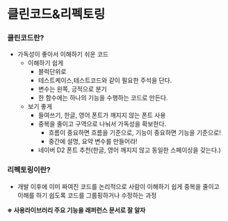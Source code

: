 # 클린코드&리펙토링

### 클린코드란?

- 가독성이 좋아서 이해하기 쉬운 코드
  - 이해하기 쉽게
    - 블럭단위로
    - 테스트케이스,테스트코드와 같이 필요한 주석을 단다.
    - 변수는 왼쪽, 긍적으로 분기
    - 한 함수에는 하나의 기능을 수행하는 코드로 만든다.
  - 보기 좋게
    - 들여쓰기, 한글, 영어 폰트가 깨지지 않는 폰트 사용
    - 중복을 줄이고 구역으로 나눠서 가독성을 확보한다.
      - 흐름이 중요하면 흐름을 기준으로, 기능이 중요하면 기능을 기준으로!
      - 중간에 설명, 요약 변수를 만들어라!
    - 네이버 D2 폰트 추천(한글, 영어 깨지지 않고 동일한 스페이싱을 갖는다.)

### 리펙토링이란?

- 개발 이후에 이미 짜여진 코드를 논리적으로 사람이 이해하기 쉽게 중복을 줄이고 이해를 하기 쉽도록 코드를 그룹핑하거나 수정하는 과정

**※ 사용라이브러리 주요 기능을 래퍼런스 문서로 잘 알자**

